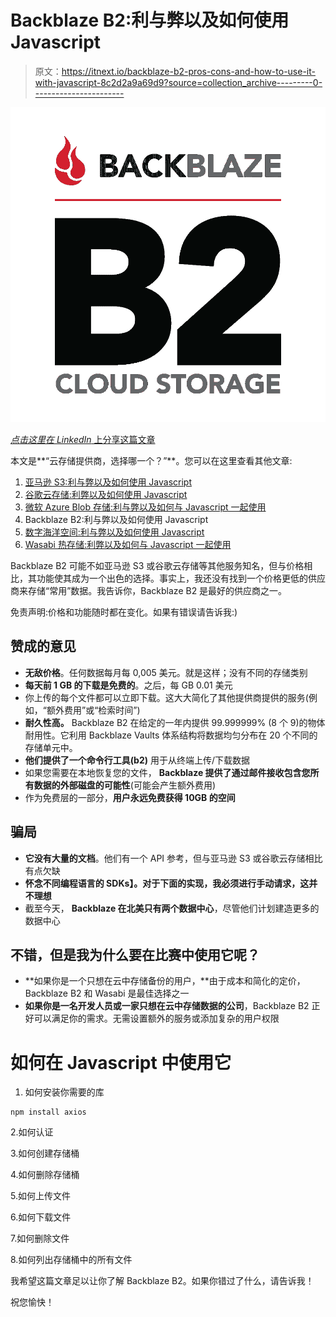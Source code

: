 # Backblaze B2:利与弊以及如何使用 Javascript

> 原文：<https://itnext.io/backblaze-b2-pros-cons-and-how-to-use-it-with-javascript-8c2d2a9a69d9?source=collection_archive---------0----------------------->

![](img/05ca2ade1b5451526eca507d16a94948.png)

[*点击这里在 LinkedIn* 上分享这篇文章](https://www.linkedin.com/cws/share?url=https%3A%2F%2Fitnext.io%2Fbackblaze-b2-pros-cons-and-how-to-use-it-with-javascript-8c2d2a9a69d9)

本文是**“云存储提供商，选择哪一个？”**。您可以在这里查看其他文章:

1.  [亚马逊 S3:利与弊以及如何使用 Javascript](https://medium.com/@javidgon/amazon-s3-pros-cons-and-how-to-use-it-with-javascript-701fffc89154)
2.  [谷歌云存储:利弊以及如何使用 Javascript](https://medium.com/@javidgon/google-cloud-storage-pros-cons-and-how-to-use-it-with-javascript-ea9ce60a94c0)
3.  [微软 Azure Blob 存储:利与弊以及如何与 Javascript 一起使用](https://medium.com/@javidgon/microsoft-azure-blob-storage-pros-cons-and-how-to-use-it-with-javascript-ca5aaf5d5ffd)
4.  Backblaze B2:利与弊以及如何使用 Javascript
5.  [数字海洋空间:利与弊以及如何使用 Javascript](https://medium.com/@javidgon/digital-ocean-spaces-pros-cons-and-how-to-use-it-with-javascript-1802559ce2bd)
6.  [Wasabi 热存储:利弊以及如何与 Javascript 一起使用](https://medium.com/@javidgon/wasabi-pros-cons-and-how-to-use-with-javascript-fa528c3779a2)

Backblaze B2 可能不如亚马逊 S3 或谷歌云存储等其他服务知名，但与价格相比，其功能使其成为一个出色的选择。事实上，我还没有找到一个价格更低的供应商来存储“常用”数据。我告诉你，Backblaze B2 是最好的供应商之一。

免责声明:价格和功能随时都在变化。如果有错误请告诉我:)

## 赞成的意见

*   **无敌价格**。任何数据每月每 0,005 美元。就是这样；没有不同的存储类别
*   **每天前 1 GB 的下载是免费的**。之后，每 GB 0.01 美元
*   你上传的每个文件都可以立即下载。这大大简化了其他提供商提供的服务(例如，“额外费用”或“检索时间”)
*   **耐久性高。** Backblaze B2 在给定的一年内提供 99.999999% (8 个 9)的物体耐用性。它利用 Backblaze Vaults 体系结构将数据均匀分布在 20 个不同的存储单元中。
*   **他们提供了一个命令行工具(b2)** 用于从终端上传/下载数据
*   如果您需要在本地恢复您的文件， **Backblaze 提供了通过邮件接收包含您所有数据的外部磁盘的可能性**(可能会产生额外费用)
*   作为免费层的一部分，**用户永远免费获得 10GB 的空间**

## 骗局

*   **它没有大量的文档**。他们有一个 API 参考，但与亚马逊 S3 或谷歌云存储相比有点欠缺
*   **怀念不同编程语言的 SDKs】。对于下面的实现，我必须进行手动请求，这并不理想**
*   截至今天， **Backblaze 在北美只有两个数据中心**，尽管他们计划建造更多的数据中心

## 不错，但是我为什么要在比赛中使用它呢？

*   **如果你是一个只想在云中存储备份的用户，**由于成本和简化的定价，Backblaze B2 和 Wasabi 是最佳选择之一
*   **如果你是一名开发人员或一家只想在云中存储数据的公司**，Backblaze B2 正好可以满足你的需求。无需设置额外的服务或添加复杂的用户权限

# 如何在 Javascript 中使用它

1.  如何安装你需要的库

```
npm install axios
```

2.如何认证

3.如何创建存储桶

4.如何删除存储桶

5.如何上传文件

6.如何下载文件

7.如何删除文件

8.如何列出存储桶中的所有文件

我希望这篇文章足以让你了解 Backblaze B2。如果你错过了什么，请告诉我！

祝您愉快！